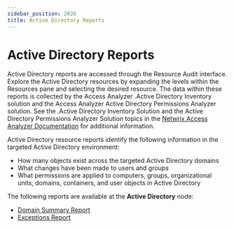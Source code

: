 ```yaml
---
sidebar_position: 2026
title: Active Directory Reports
---
```


# Active Directory Reports

Active Directory reports are accessed through the Resource Audit interface. Explore the Active Directory resources by expanding the levels within the Resources pane and selecting the desired resource. The data within these reports is collected by the Access Analyzer .Active Directory Inventory solution and the Access Analyzer Active Directory Permissions Analyzer solution. See the .Active Directory Inventory Solution and the Active Directory Permissions Analyzer Solution topics in the [Netwrix Access Analyzer Documentation](https://helpcenter.netwrix.com/category/accessanalyzer "Netwrix Access Analyzer Documentation") for additional information.

Active Directory resource reports identify the following information in the targeted Active Directory environment:

* How many objects exist across the targeted Active Directory domains
* What changes have been made to users and groups
* What permissions are applied to computers, groups, organizational units, domains, containers, and user objects in Active Directory

The following reports are available at the **Active Directory** node:

* [Domain Summary Report](DomainSummary "Domain Summary Report")
* [Exceptions Report](Exceptions "Exceptions Report")